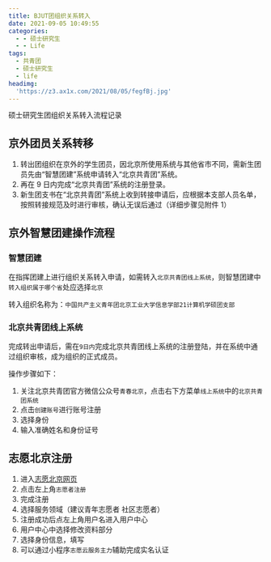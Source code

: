 ```yaml
---
title: BJUT团组织关系转入
date: 2021-09-05 10:49:55
categories:
  - - 硕士研究生
  - - Life
tags:
  - 共青团
  - 硕士研究生
  - life
headimg:
  'https://z3.ax1x.com/2021/08/05/fegfBj.jpg'
---
```


硕士研究生团组织关系转入流程记录

<!-- more -->
## 京外团员关系转移
1. 转出团组织在京外的学生团员，因北京所使用系统与其他省市不同，需新生团员先由“智慧团建”系统申请转入“北京共青团”系统。
2. 再在 9 日内完成“北京共青团”系统的注册登录。
3. 新生团支书在“北京共青团”系统上收到转接申请后，应根据本支部人员名单，按照转接规范及时进行审核，确认无误后通过（详细步骤见附件 1）

## 京外智慧团建操作流程

### 智慧团建

在指挥团建上进行组织关系转入申请，如需转入`北京共青团线上系统`，则智慧团建中`转入组织属于哪个省`处应选择`北京`

转入组织名称为：`中国共产主义青年团北京工业大学信息学部21计算机学硕团支部`

### 北京共青团线上系统

完成转出申请后，需在`9日内`完成北京共青团线上系统的注册登陆，并在系统中通过组织审核，成为组织的正式成员。

操作步骤如下：

1. 关注北京共青团官方微信公众号`青春北京`，点击右下方菜单`线上系统`中的`北京共青团系统`
2. 点击`创建账号`进行账号注册
3. 选择身份
4. 输入准确姓名和身份证号

## 志愿北京注册

1. 进入[志愿北京网页](https://www.bv2008.cn)
2. 点击左上角`志愿者注册`
3. 完成注册
4. 选择服务领域（建议青年志愿者 社区志愿者）
5. 注册成功后点左上角用户名进入用户中心
6. 用户中心中选择修改资料部分
7. 选择身份信息，填写
8. 可以通过小程序`志愿云服务主力`辅助完成实名认证

